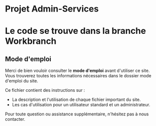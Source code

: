 # Projet Admin-Services
# Le code se trouve dans la branche Workbranch

## Mode d'emploi

Merci de bien vouloir consulter le **mode d'emploi** avant d'utiliser ce site. Vous trouverez toutes les informations nécessaires dans le dossier mode d'emploi du site.

Ce fichier contient des instructions sur :
- La description et l'utilisation de chaque fichier important du site.
- Les cas d'utilisation pour un utilisateur standard et un administrateur.


Pour toute question ou assistance supplémentaire, n'hésitez pas à nous contacter.
